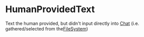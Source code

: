 # HumanProvidedText

Text the human provided, but didn't input directly into [Chat](Chat.md) (i.e. gathered/selected from the[FileSystem](FileSystem.md))